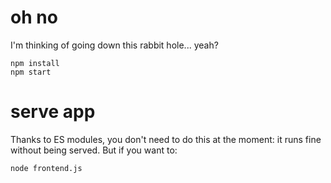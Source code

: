 # oh no

I'm thinking of going down this rabbit hole... yeah?

```
npm install
npm start
```

# serve app

Thanks to ES modules, you don't need to do this at the moment: it runs fine without being served. But if you want to:

```
node frontend.js
```
